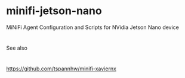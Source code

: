 # minifi-jetson-nano
MiNiFi Agent Configuration and Scripts for NVidia Jetson Nano device


#
See also
#
https://github.com/tspannhw/minifi-xaviernx
